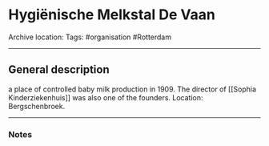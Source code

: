 # Hygiënische Melkstal De Vaan
Archive location:
Tags: #organisation #Rotterdam 

---
## General description

a place of controlled baby milk production in 1909. The director of [[Sophia Kinderziekenhuis]] was also one of the founders.  Location: Bergschenbroek. 

---
### Notes

